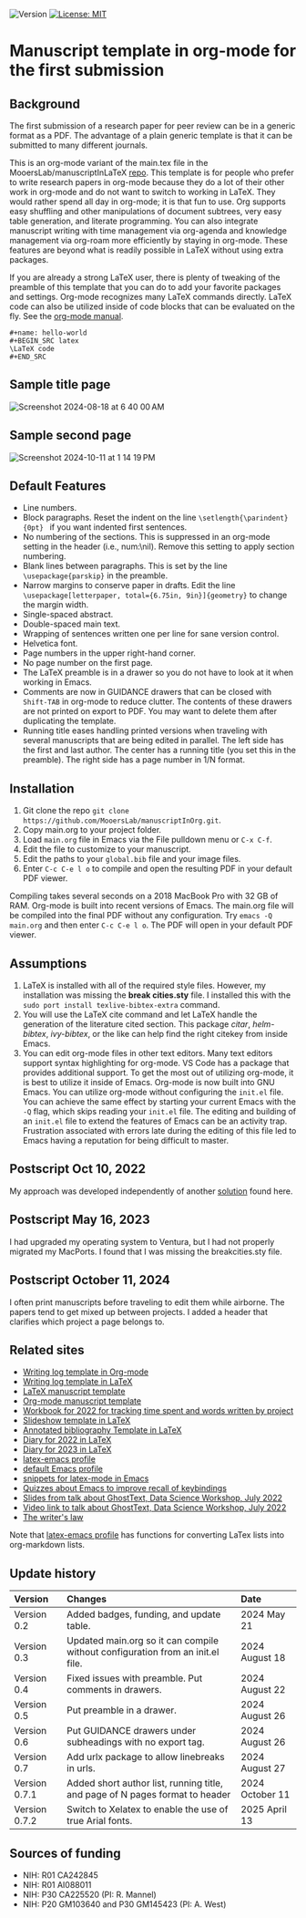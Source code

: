 ![Version](https://img.shields.io/static/v1?label=manuscriptInOrg&message=0.7.2&color=brightcolor)
[![License: MIT](https://img.shields.io/badge/License-MIT-blue.svg)](https://opensource.org/licenses/MIT)


# Manuscript template in org-mode for the first submission 

## Background
The first submission of a research paper for peer review can be in a generic format as a PDF.
The advantage of a plain generic template is that it can be submitted to many different journals.

This is an org-mode variant of the main.tex file in the MooersLab/manuscriptInLaTeX [repo](https://github.com/MooersLab/manuscriptInLaTeX).
This template is for people who prefer to write research papers in org-mode because they do a lot of their other work in org-mode and do not want to switch to working in LaTeX.
They would rather spend all day in org-mode; it is that fun to use.
Org supports easy shuffling and other manipulations of document subtrees, very easy table generation, and literate programming.
You can also integrate manuscript writing with time management via org-agenda and knowledge management via org-roam more efficiently by staying in org-mode. 
These features are beyond what is readily possible in LaTeX without using extra packages.

If you are already a strong LaTeX user, there is plenty of tweaking of the preamble of this template that you can do to add your favorite packages and settings.
Org-mode recognizes many LaTeX commands directly.
LaTeX code can also be utilized inside of code blocks that can be evaluated on the fly.
See the [org-mode manual](https://orgmode.org/manual/).

```elisp
#+name: hello-world
#+BEGIN_SRC latex
\LaTeX code
#+END_SRC
```



## Sample title page

![Screenshot 2024-08-18 at 6 40 00 AM](https://github.com/user-attachments/assets/fbc7cbb8-4711-427b-864d-569178196adb)

## Sample second page

![Screenshot 2024-10-11 at 1 14 19 PM](https://github.com/user-attachments/assets/126466ab-05cb-4150-af5a-fc33f16c9a3c)



## Default Features

- Line numbers.
- Block paragraphs. Reset the indent on the line `\setlength{\parindent}{0pt} ` if you want indented first sentences.
- No numbering of the sections. This is suppressed in an org-mode setting in the header (i.e., num:\nil). Remove this setting to apply section numbering.
- Blank lines between paragraphs. This is set by the line `\usepackage{parskip}` in the preamble.
- Narrow margins to conserve paper in drafts. Edit the line `\usepackage[letterpaper, total={6.75in, 9in}]{geometry}` to change the margin width.
- Single-spaced abstract.
- Double-spaced main text.
- Wrapping of sentences written one per line for sane version control.
- Helvetica font.
- Page numbers in the upper right-hand corner.
- No page number on the first page.
- The LaTeX preamble is in a drawer so you do not have to look at it when working in Emacs.
- Comments are now in GUIDANCE drawers that can be closed with `Shift-TAB` in org-mode to reduce clutter. The contents of these drawers are not printed on export to PDF. You may want to delete them after duplicating the template.
- Running title eases handling printed versions when traveling with several manuscripts that are being edited in parallel. The left side has the first and last author. The center has a running title (you set this in the preamble). The right side has a page number in 1/N format. 

## Installation

1. Git clone the repo `git clone https://github.com/MooersLab/manuscriptInOrg.git`.
2. Copy main.org to your project folder.
3. Load `main.org` file in Emacs via the File pulldown menu or `C-x C-f`.
4. Edit the file to customize to your manuscript.
5. Edit the paths to your `global.bib` file and your image files.
6. Enter `C-c C-e l o` to compile and open the resulting PDF in your default PDF viewer.

Compiling takes several seconds on a 2018 MacBook Pro with 32 GB of RAM. 
Org-mode is built into recent versions of Emacs. 
The main.org file will be compiled into the final PDF without any configuration.
Try `emacs -Q main.org` and then enter `C-c C-e l o`. 
The PDF will open in your default PDF viewer.


## Assumptions

1. LaTeX is installed with all of the required style files. However, my installation was missing the **break cities.sty** file. I installed this with the `sudo port install texlive-bibtex-extra` command.
2. You will use the LaTeX cite command and let LaTeX handle the generation of the literature cited section. This package *citar*, *helm-bibtex*, *ivy-bibtex*, or the like can help find the right citekey from inside Emacs.
3. You can edit org-mode files in other text editors. Many text editors support syntax highlighting for org-mode. VS Code has a package that provides additional support. To get the most out of utilizing org-mode, it is best to utilize it inside of Emacs. Org-mode is now built into GNU Emacs. You can utilize org-mode without configuring the `init.el` file. You can achieve the same effect by starting your current Emacs with the `-Q` flag, which skips reading your `init.el` file. The editing and building of an `init.el` file to extend the features of Emacs can be an activity trap. Frustration associated with errors late during the editing of this file led to Emacs having a reputation for being difficult to master.

## Postscript Oct 10, 2022
My approach was developed independently of another [solution](https://github.com/fangohr/template-latex-paper-from-orgmode/issues/4) found here. 

## Postscript May 16, 2023
I had upgraded my operating system to Ventura, but I had not properly migrated my MacPorts. I found that I was missing the breakcities.sty file.

## Postscript October 11, 2024

I often print manuscripts before traveling to edit them while airborne.
The papers tend to get mixed up between projects.
I added a header that clarifies which project a page belongs to.

## Related sites

- [Writing log template in Org-mode](https://github.com/MooersLab/writingLogTemplateInOrg)
- [Writing log template in LaTeX](https://github.com/MooersLab/writingLogTemplate)
- [LaTeX manuscript template](https://github.com/MooersLab/manuscriptInLaTeX/edit/main/README.md)
- [Org-mode manuscript template](https://github.com/MooersLab/manuscriptInOrg/edit/main/README.md)
- [Workbook for 2022 for tracking time spent and words written by project](https://github.com/MooersLab/writingProgress2022)
- [Slideshow template in LaTeX](https://github.com/MooersLab/slideshowTemplateLaTeX)
- [Annotated bibliography Template in LaTeX](https://github.com/MooersLab/annotatedBibliography)
- [Diary for 2022 in LaTeX](https://github.com/MooersLab/diary2022inLaTeX)
- [Diary for 2023 in LaTeX](https://github.com/MooersLab/diary2023inLaTeX)
- [latex-emacs profile](https://github.com/MooersLab/latex-emacs)
- [default Emacs profile](https://github.com/MooersLab/configorg)
- [snippets for latex-mode in Emacs](https://github.com/MooersLab/snippet-latex-mode)
- [Quizzes about Emacs to improve recall of keybindings](https://github.com/MooersLab/qemacs)
- [Slides from talk about GhostText, Data Science Workshop, July 2022](https://github.com/MooersLab/DSW22ghosttext)
- [Video link to talk about GhostText, Data Science Workshop, July 2022](https://mediasite.ouhsc.edu/Mediasite/Channel/python/watch/4da0872f028c4255ae12935655e911321d)
- [The writer's law](https://github.com/MooersLab/thewriterslaw)

Note that [latex-emacs profile](https://github.com/MooersLab/latex-emacs) has functions for converting LaTex lists into org-markdown lists.


## Update history

|Version        | Changes                                                                                                                                   | Date                        |
|:--------------|:------------------------------------------------------------------------------------------------------------------------------------------|:----------------------------|
| Version 0.2   |   Added badges, funding, and update table.                                                                                                | 2024 May 21          |
| Version 0.3   |   Updated main.org so it can compile without configuration from an init.el file.                                                          | 2024 August 18      |
| Version 0.4   |   Fixed issues with preamble. Put comments in drawers.                                                                                    | 2024 August 22       |
| Version 0.5   |   Put preamble in a drawer.                                                                                                               | 2024 August 26       |
| Version 0.6   |   Put GUIDANCE drawers under subheadings with no export tag.                                                                              | 2024 August 26        |
| Version 0.7   |  Add urlx package to allow linebreaks in urls.                                                                                            | 2024 August 27        |
| Version 0.7.1 | Added short author list, running title, and page of N pages format to header                                                            | 2024 October 11       |
| Version 0.7.2 | Switch to Xelatex to enable the use of true Arial fonts.                                                                                | 2025 April 13       |

## Sources of funding

- NIH: R01 CA242845
- NIH: R01 AI088011
- NIH: P30 CA225520 (PI: R. Mannel)
- NIH: P20 GM103640 and P30 GM145423 (PI: A. West)


